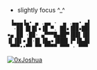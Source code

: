 
- slightly focus ^_^

```
 ▐▄▄▄▐▄• ▄ .▄▄ ·  ▄ .▄▄• ▄▌
  ·██ █▌█▌▪▐█ ▀. ██▪▐██▪██▌
▪▄ ██ ·██· ▄▀▀▀█▄██▀▐██▌▐█▌
▐▌▐█▌▪▐█·█▌▐█▄▪▐███▌▐▀▐█▄█▌
 ▀▀▀••▀▀ ▀▀ ▀▀▀▀ ▀▀▀ · ▀▀▀ 
```

 
[ ![0xJoshua](https://www.hackthebox.com/badge/image/153393)](https://app.hackthebox.com/profile/153393)
